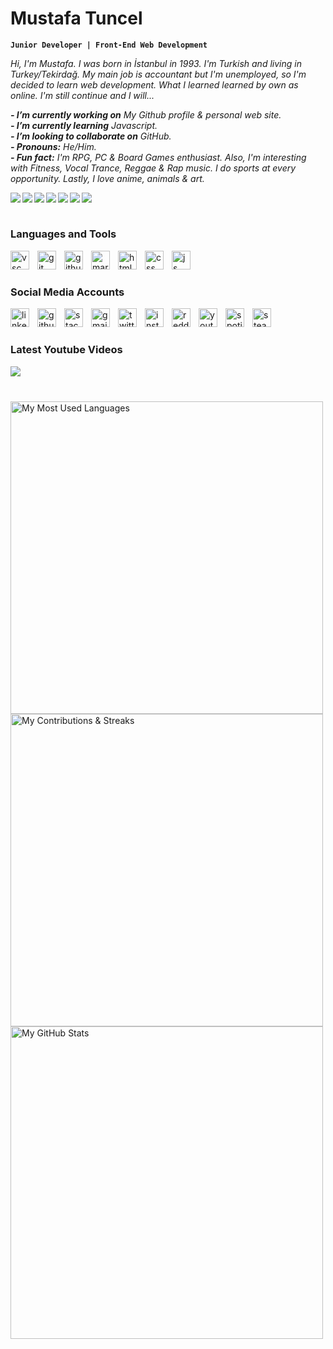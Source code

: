 # Mustafa Tuncel

**``Junior Developer | Front-End Web Development``**

*Hi, I'm Mustafa. I was born in İstanbul in 1993. I'm Turkish and living in Turkey/Tekirdağ. My main job is accountant but I'm unemployed, so I'm decided to learn web development. What I learned learned by own as online. I'm still continue and I will...*

***- I’m currently working on*** *My Github profile & personal web site.*<br>
***- I’m currently learning*** *Javascript.*<br>
***- I’m looking to collaborate on*** *GitHub.*<br>
***- Pronouns:*** *He/Him.*<br>
***- Fun fact:*** *I'm RPG, PC & Board Games enthusiast. Also, I'm interesting with Fitness, Vocal Trance, Reggae & Rap music. I do sports at every opportunity. Lastly, I love anime, animals & art.*

<!-- CUSTOM ICON BADGES COLOR LIST
brightgreen, green, yellowgreen, yellow, orange, red, blue, lightgrey, 
success, important, critical, informational, inactive, 
blueviolet, ff69b4 (pink), 9cf (lightblue)
-->

<a href="#" target="_blank" rel="noopener noreferrer nofollow">
<img align="left" src="https://custom-icon-badges.demolab.com/badge/Issue-ff0000.svg?logo=issue-opened&logoColor=white"/></a>

<a href="#" target="_blank" rel="noopener noreferrer nofollow">
<img align="left" src="https://custom-icon-badges.demolab.com/badge/Fork-orange.svg?logo=repo-forked&logoColor=white"/></a>

<a href="https://github.com/MustafaTuncel?tab=stars" target="_blank" rel="noopener noreferrer nofollow">
<img align="left" src="https://custom-icon-badges.demolab.com/badge/Star-yellow.svg?logo=star&logoColor=white"/></a>

<a href="#" target="_blank" rel="noopener noreferrer nofollow">
<img align="left" src="https://custom-icon-badges.demolab.com/badge/Commit-green.svg?logo=git-commit&logoColor=white"/></a>

<a href="https://github.com/MustafaTuncel?tab=repositories" target="_blank" rel="noopener noreferrer nofollow">
<img align="left" src="https://custom-icon-badges.demolab.com/badge/Repo-blue.svg?logo=repo&logoColor=white"/></a>

<a href="#" target="_blank" rel="noopener noreferrer nofollow">
<img align="left" src="https://custom-icon-badges.demolab.com/badge/Pull-purple.svg?logo=git-pull-request&logoColor=white"/></a>

<a href="mailto:mustafatuncel.1993@gmail.com" target="_blank" rel="noopener noreferrer nofollow">
<img align="left" src="https://custom-icon-badges.demolab.com/badge/Mail-red.svg?logo=mail&logoColor=white"/></a><br>

#

### Languages and Tools

<a href="https://code.visualstudio.com" target="_blank" rel="noopener noreferrer nofollow">
<img align="left" width="30px" alt="vsc" title="Visual Studio Code" style="padding-right:10px;" src="https://cdn.jsdelivr.net/gh/devicons/devicon/icons/visualstudio/visualstudio-plain.svg"/>

<a href="https://git-scm.com/" target="_blank" rel="noopener noreferrer nofollow">
<img align="left" width="30px" alt="git" title="Git" style="padding-right:10px;" src="https://cdn.jsdelivr.net/gh/devicons/devicon/icons/git/git-original.svg"/></a>

<a href="https://github.com" target="_blank" rel="noopener noreferrer nofollow">
<img align="left" width="30px" alt="github" title="GitHub"  style="padding-right:10px;" src="https://upload.wikimedia.org/wikipedia/commons/9/91/Octicons-mark-github.svg"/></a>

<a href="https://www.markdownguide.org/" target="_blank" rel="noopener noreferrer nofollow">
<img align="left" width="30px" alt="markdown" title="Markdown" style="padding-right:10px;" src="https://cdn.jsdelivr.net/gh/devicons/devicon/icons/markdown/markdown-original.svg"/></a>

<a href="https://html.com/" target="_blank" rel="noopener noreferrer nofollow">
<img align="left" width="30px" alt="html" title="HTML" style="padding-right:10px;" src="https://cdn.jsdelivr.net/gh/devicons/devicon/icons/html5/html5-original.svg"/></a>

<a href="https://www.w3.org/Style/CSS/Overview.en.html" target="_blank" rel="noopener noreferrer nofollow">
<img align="left" width="30px" alt="css" title="CSS" style="padding-right:10px;" src="https://cdn.jsdelivr.net/gh/devicons/devicon/icons/css3/css3-original.svg"/></a>

<a href="https://www.javascript.com/" target="_blank" rel="noopener noreferrer nofollow">
<img align="left" width="30px" alt="js" title="JS" style="padding-right:10px;" src="https://cdn.jsdelivr.net/gh/devicons/devicon/icons/javascript/javascript-original.svg"/></a><br>

#

### Social Media Accounts

<a href="https://www.linkedin.com/in/mustafatuncel93/" target="_blank" rel="noopener noreferrer nofollow">
<img align="left" width="30px" alt="linkedin" title="Linked In" style="padding-right:10px;" src="https://www.vectorlogo.zone/logos/linkedin/linkedin-tile.svg"></img></a>

<a href="https://github.com/MustafaTuncel" target="_blank" rel="noopener noreferrer nofollow">
<img align="left" width="30px" alt="github" title="GitHub" style="padding-right:10px;" src="https://upload.wikimedia.org/wikipedia/commons/9/91/Octicons-mark-github.svg"></img></a>

<a href="https://stackoverflow.com/users/20082069/" target="_blank" rel="noopener noreferrer nofollow">
<img align="left" width="30px" alt="stackoverflow" title="Stack Overflow" style="padding-right:10px;" src="https://www.vectorlogo.zone/logos/stackoverflow/stackoverflow-icon.svg"></img></a>

<a href="mailto:mustafatuncel.1993@gmail.com" target="_blank" rel="noopener noreferrer nofollow">
<img align="left" width="30px" alt="gmail" title="Gmail" style="padding-right:10px;" src="https://www.vectorlogo.zone/logos/gmail/gmail-icon.svg"></img></a>

<a href="https://twitter.com/MustafaTuncel93/" target="_blank" rel="noopener noreferrer nofollow">
<img align="left" width="30px" alt="twitter" title="Twitter" style="padding-right:10px;" src="https://cdn.jsdelivr.net/gh/devicons/devicon/icons/twitter/twitter-original.svg"></img></a>

<a href="https://www.instagram.com/tncl.mustafa/" target="_blank" rel="noopener noreferrer nofollow">
<img align="left" width="30px" alt="instagram" title="Instagram" style="padding-right:10px;" src="https://www.vectorlogo.zone/logos/instagram/instagram-icon.svg"></img></a>

<a href="https://www.reddit.com/user/SofiaPavlovena/" target="_blank" rel="noopener noreferrer nofollow">
<img align="left" width="30px" alt="reddit" title="Reddit" style="padding-right:10px;" src="https://www.vectorlogo.zone/logos/reddit/reddit-icon.svg"></img></a>

<a href="https://www.youtube.com/channel/UCscVDGKFKT4T1kX3F27ieZw" target="_blank" rel="noopener noreferrer nofollow">
<img align="left" width="30px" alt="youtube" title="Youtube" style="padding-right:10px;" src="https://www.vectorlogo.zone/logos/youtube/youtube-icon.svg"></img></a>

<a href="https://open.spotify.com/user/sofiapavlovena" target="_blank" rel="noopener noreferrer nofollow">
<img align="left" width="30px" alt="spotify" title="Spotify" style="padding-right:10px;" src="https://www.vectorlogo.zone/logos/spotify/spotify-icon.svg"></img></a>

<a href="https://steamcommunity.com/id/SofiaPavlovena/" target="_blank" rel="noopener noreferrer nofollow">
<img align="left" width="30px" alt="steam" title="Steam" style="padding-right:10px;" src="https://www.vectorlogo.zone/logos/steampowered/steampowered-icon.svg"></img></a>
<br>

#

### Latest Youtube Videos

<!-- BEGIN YOUTUBE-CARDS -->
<!-- END YOUTUBE-CARDS -->

<a href="www.youtube.com" target="_blank" rel="noopener noreferrer nofollow">
<img align="left" src="https://custom-icon-badges.demolab.com/badge/Subscribe-ff0000.svg?style=for-the-badge&logo=youtube&logoColor=white"/></a><br>

#


<img width="500px" src="https://github-readme-stats.vercel.app/api/top-langs/?username=MustafaTuncel&theme=default&layout=compact" alt="My Most Used Languages"><br>
<img width="500px" src="https://github-readme-streak-stats.herokuapp.com?user=mustafatuncel&theme=ayu-light&hide_border=false&date_format=M%20j%5B%2C%20Y%5D" alt="My Contributions & Streaks"><br>
<img width="500px" src="https://github-readme-stats.vercel.app/api?username=MustafaTuncel&show_icons=true&theme=default" alt="My GitHub Stats">


<!--
**MustafaTuncel/MustafaTuncel** is a ✨ _special_ ✨ repository because its `README.md` (this file) appears on your GitHub profile.

Here are some ideas to get you started:

- 🔭 I’m currently working on ...
- 🌱 I’m currently learning ...
- 👯 I’m looking to collaborate on ...
- 🤔 I’m looking for help with ...
- 💬 Ask me about ...
- 📫 How to reach me: ...
- 😄 Pronouns: ...
- ⚡ Fun fact: ...
-->


[linkedin]: https://www.linkedin.com/in/mustafatuncel93/
[github]: https://github.com/MustafaTuncel
[stackoverflow]: https://stackoverflow.com/users/20082069/
[twitter]: https://twitter.com/MustafaTuncel93/
[youtube]: https://www.youtube.com/channel/UCscVDGKFKT4T1kX3F27ieZw
[instagram]: https://www.instagram.com/tncl.mustafa/
[reddit]: https://www.reddit.com/user/SofiaPavlovena/
[gmail]: mailto:mustafatuncel.1993@gmail.com
[steam]: https://steamcommunity.com/id/SofiaPavlovena/
[spotify]: https://open.spotify.com/user/sofiapavlovena
